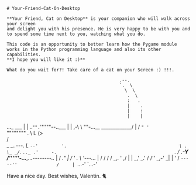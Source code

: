     # Your-Friend-Cat-On-Desktop

    **Your Friend, Cat on Desktop** is your companion who will walk across your screen 
    and delight you with his presence. He is very happy to be with you and to spend some time next to you, watching what you do.

    This code is an opportunity to better learn how the Pygame module works in the Python programming language and also its other capabilities. 
    **I hope you will like it :)**

    What do you wait for?! Take care of a cat on your Screen :) !!!.

                                               .--.
                                               `.  \
                                                 \  \
                                                  .  \
                                                  :   .
                                                  |    .
                                                  |    :
                                                  |    |
  ..._  ___                                       |    |
 `."".`''''""--..___                              |    |
 ,-\  \             ""-...__         _____________/    |
 / ` " '                    `""""""""                  .
 \                                                      L
 (>                                                      \
/                                                         \
\_    ___..---.                                            L
  `--'         '.                                           \
                 .                                           \_
                _/`.                                           `.._
             .'     -.                                             `.
            /     __.-Y     /''''''-...___,...--------.._            |
           /   _."    |    /                ' .      \   '---..._    |
          /   /      /    /                _,. '    ,/           |   |
          \_,'     _.'   /              /''     _,-'            _|   |
                  '     /               `-----''               /     |
                  `...-'                                       `...-'

                  

   Have a nice day.
   Best wishes, Valentin.
   🐈




